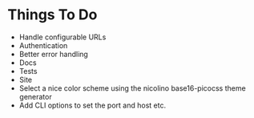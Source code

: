 # Things To Do

* Handle configurable URLs
* Authentication
* Better error handling
* Docs
* Tests
* Site
* Select a nice color scheme using the nicolino base16-picocss theme generator
* Add CLI options to set the port and host etc.